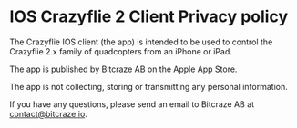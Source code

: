 # IOS Crazyflie 2 Client Privacy policy

The Crazyflie IOS client (the app) is intended to be used to control the Crazyflie 2.x family of quadcopters from an iPhone or iPad.

The app is published by Bitcraze AB on the Apple App Store.

The app is not collecting, storing or transmitting any personal information.

If you have any questions, please send an email to Bitcraze AB at contact@bitcraze.io.
